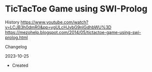 # TicTacToe Game using SWI-Prolog

History
https://www.youtube.com/watch?v=LCJB3h0dmR0&pp=ygULcHJvbG9nIGdhbWU%3D
https://mezohelp.blogspot.com/2014/05/tictactoe-game-using-swi-prolog.html

Changelog

2023-10-25
- Created
